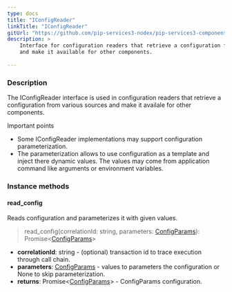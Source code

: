 ```yaml
---
type: docs
title: "IConfigReader"
linkTitle: "IConfigReader"
gitUrl: "https://github.com/pip-services3-nodex/pip-services3-components-nodex"
description: >
    Interface for configuration readers that retrieve a configuration from various sources
    and make it available for other components.
    
---
```


### Description

The IConfigReader interface is used in configuration readers that retrieve a configuration from various sources and make it availale for other components.

Important points

- Some IConfigReader implementations may support configuration parameterization.
- The parameterization allows to use configuration as a template and inject there dynamic values. The values may come from application command like arguments or environment variables.

### Instance methods

#### read_config
Reads configuration and parameterizes it with given values.

> read_config(correlationId: string, parameters: [ConfigParams](../../../commons/config/config_params)): Promise<[ConfigParams](../../../commons/config/config_params)>

- **correlationId**: string - (optional) transaction id to trace execution through call chain.
- **parameters**: [ConfigParams](../../../commons/config/config_params) - values to parameters the configuration or None to skip parameterization.
- **returns**: Promise<[ConfigParams](../../../commons/config/config_params)> - ConfigParams configuration.
